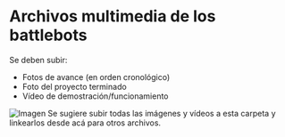 # Archivos multimedia de los battlebots

Se deben subir:
- Fotos de avance (en orden cronológico)
- Foto del proyecto terminado
- Vídeo de demostración/funcionamiento

![Imagen](inspiraciones.png)
Se sugiere subir todas las imágenes y vídeos a esta carpeta y linkearlos desde acá para otros archivos. 
